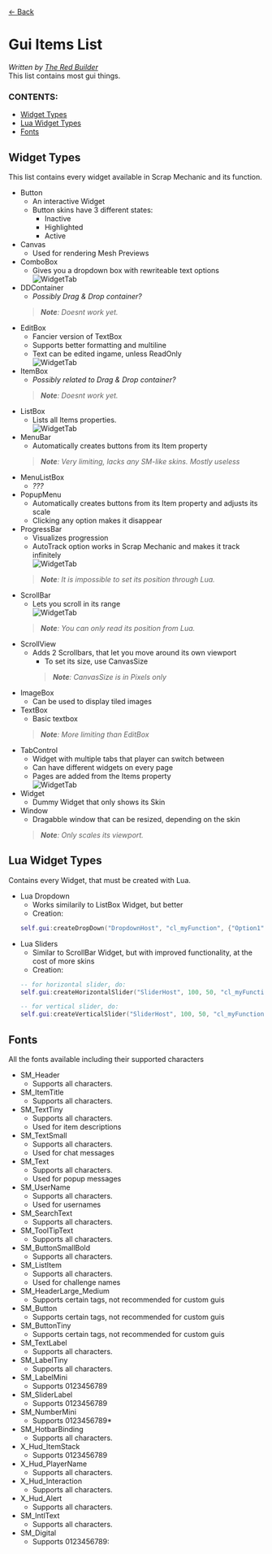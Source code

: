 [← Back](../index.md)

# Gui Items List
*Written by [The Red Builder](https://github.com/TheRedBuilder)*  
This list contains most gui things.

### CONTENTS:
- [Widget Types](Gui-List#widget-types)
- [Lua Widget Types](Gui-List#lua-widget-types)
- [Fonts](Gui-List#fonts)

## Widget Types
This list contains every widget available in Scrap Mechanic and its function.
- Button 
	- An interactive Widget  
	- Button skins have 3 different states:
		- Inactive
		- Highlighted
		- Active
- Canvas
	- Used for rendering Mesh Previews
- ComboBox
	- Gives you a dropdown box with rewriteable text options  
	![WidgetTab](../Images/GuiWidgetList/AddItems.png "Items Interface")
- DDContainer
	- *Possibly Drag & Drop container?*
	> ***Note**: Doesnt work yet.*
- EditBox
	- Fancier version of TextBox
	- Supports better formatting and multiline
	- Text can be edited ingame, unless ReadOnly  
	![WidgetTab](../Images/GuiWidgetList/ReadOnly.png "ReadOnly Option")
- ItemBox
	- *Possibly related to Drag & Drop container?*
	> ***Note**: Doesnt work yet.*
- ListBox
	- Lists all Items properties.  
	![WidgetTab](../Images/GuiWidgetList/AddItems.png "Items Interface")
- MenuBar
	- Automatically creates buttons from its Item property
	> ***Note**: Very limiting, lacks any SM-like skins. Mostly useless*
- MenuListBox
	- *???*
- PopupMenu
	- Automatically creates buttons from its Item property and adjusts its scale
	- Clicking any option makes it disappear
- ProgressBar
	- Visualizes progression
	- AutoTrack option works in Scrap Mechanic and makes it track infinitely  
	![WidgetTab](../Images/GuiWidgetList/ProgressBar.png "ProgressBar Interface")
	> ***Note**: It is impossible to set its position through Lua.*
- ScrollBar
	- Lets you scroll in its range  
	![WidgetTab](../Images/GuiWidgetList/ProgressBar.png "ProgressBar Interface")
	> ***Note**: You can only read its position from Lua.*
- ScrollView
	- Adds 2 Scrollbars, that let you move around its own viewport
		- To set its size, use CanvasSize
		> ***Note**: CanvasSize is in Pixels only*
- ImageBox
	- Can be used to display tiled images
- TextBox
	- Basic textbox
	> ***Note**: More limiting than EditBox*
- TabControl
	- Widget with multiple tabs that player can switch between
	- Can have different widgets on every page
	- Pages are added from the Items property  
	![WidgetTab](../Images/GuiWidgetList/AddItems.png "Items Interface")
- Widget
	- Dummy Widget that only shows its Skin
- Window
	- Dragabble window that can be resized, depending on the skin
	> ***Note**: Only scales its viewport.*
	
## Lua Widget Types
Contains every Widget, that must be created with Lua.
- Lua Dropdown
	- Works similarily to ListBox Widget, but better
	- Creation:
	```lua
	self.gui:createDropDown("DropdownHost", "cl_myFunction", {"Option1","Option2"}) -- change self.gui to your created gui, change "DropdownHost" to the name of your Widget (Widget should be empty, with panelEmpty skin), change "cl_myFunction" to the name of the function that will receive its callback, fill in the table {"Option1","Option2"} with the option names, these are returned to the callback when player clicks them.
	```
- Lua Sliders
	- Similar to ScrollBar Widget, but with improved functionality, at the cost of more skins
	- Creation:
	```lua
	-- for horizontal slider, do:
	self.gui:createHorizontalSlider("SliderHost", 100, 50, "cl_myFunction", true) -- change self.gui to your created gui, change "SliderHost" to the name of your Widget (Widget should be empty, with panelEmpty skin), change "cl_myFunction" to the name of the function that will receive its callback, change the first number (100) to the maximal value of the slider and the other number (50) to its starting value, the boolean (true) controls if the slider should be numbered
	
	-- for vertical slider, do:
	self.gui:createVerticalSlider("SliderHost", 100, 50, "cl_myFunction") -- change self.gui to your created gui, change "SliderHost" to the name of your Widget (Widget should be empty, with panelEmpty skin), change "cl_myFunction" to the name of the function that will receive its callback, change the first number (100) to the maximal value of the slider and the other number (50) to its starting value
	```

## Fonts
All the fonts available including their supported characters
- SM_Header
	- Supports all characters.
- SM_ItemTitle
	- Supports all characters.
- SM_TextTiny
	- Supports all characters.
	- Used for item descriptions
- SM_TextSmall
	- Supports all characters.
	- Used for chat messages
- SM_Text
	- Supports all characters.
	- Used for popup messages
- SM_UserName
	- Supports all characters.
	- Used for usernames
- SM_SearchText
	- Supports all characters.
- SM_ToolTipText
	- Supports all characters.
- SM_ButtonSmallBold
	- Supports all characters.
- SM_ListItem
	- Supports all characters.
	- Used for challenge names
- SM_HeaderLarge_Medium
	- Supports certain tags, not recommended for custom guis
- SM_Button
	- Supports certain tags, not recommended for custom guis
- SM_ButtonTiny
	- Supports certain tags, not recommended for custom guis
- SM_TextLabel
	- Supports all characters.
- SM_LabelTiny
	- Supports all characters.
- SM_LabelMini
	- Supports 0123456789
- SM_SliderLabel
	- Supports 0123456789
- SM_NumberMini
	- Supports 0123456789*
- SM_HotbarBinding
	- Supports all characters.
- X_Hud_ItemStack
	- Supports 0123456789
- X_Hud_PlayerName
	- Supports all characters.
- X_Hud_Interaction
	- Supports all characters.
- X_Hud_Alert
	- Supports all characters.
- SM_IntlText
	- Supports all characters.
- SM_Digital
	- Supports 0123456789:
	